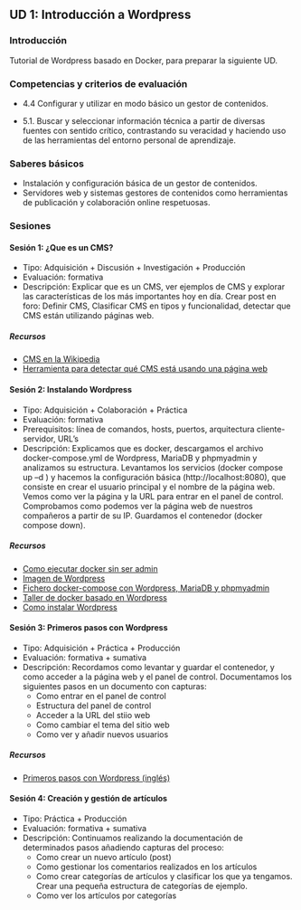 ## UD 1: Introducción a Wordpress

### Introducción

Tutorial de Wordpress basado en Docker, para preparar la siguiente UD. 

### Competencias y criterios de evaluación
* 4.4 Configurar y utilizar en modo básico un gestor de contenidos.

* 5.1. Buscar y seleccionar información técnica a partir de diversas fuentes con sentido crítico, contrastando su veracidad y haciendo uso de las herramientas del entorno personal de aprendizaje.

### Saberes básicos

* Instalación y configuración básica de un gestor de contenidos.
* Servidores web y sistemas gestores de contenidos como herramientas de publicación y colaboración online respetuosas.

### Sesiones

#### Sesión 1: ¿Que es un CMS?
* Tipo: Adquisición + Discusión + Investigación + Producción 
* Evaluación: formativa 
* Descripción: Explicar que es un CMS, ver ejemplos de CMS y explorar las características de los más importantes hoy en día. Crear post en foro: Definir CMS, Clasificar CMS en tipos y funcionalidad, detectar que CMS están utilizando páginas web. 

##### Recursos 
* [CMS en la Wikipedia](https://es.wikipedia.org/wiki/Sistema_de_gesti%C3%B3n_de_contenidos) 
* [Herramienta para detectar qué CMS está usando una página web](https://whatcms.org/) 

#### Sesión 2: Instalando Wordpress
* Tipo: Adquisición + Colaboración + Práctica 
* Evaluación: formativa 
* Prerequisitos: línea de comandos, hosts, puertos, arquitectura cliente-servidor, URL’s 
* Descripción: Explicamos que es docker, descargamos el archivo docker-compose.yml de Wordpress, MariaDB y phpmyadmin y analizamos su estructura. Levantamos los servicios (docker compose up –d ) y hacemos la configuración básica (http://localhost:8080), que consiste en crear el usuario principal y el nombre de la página web. Vemos como ver la página y la URL para entrar en el panel de control. Comprobamos como podemos ver la página web de nuestros compañeros a partir de su IP. Guardamos el contenedor (docker compose down). 

##### Recursos 
* [Como ejecutar docker sin ser admin](https://docs.docker.com/engine/install/linux-postinstall/) 
* [Imagen de Wordpress](https://hub.docker.com/_/wordpress)
* [Fichero docker-compose con Wordpress, MariaDB y phpmyadmin](https://gist.github.com/Canx/afd18727f83bbe14452035a5a5cbed02) 
* [Taller de docker basado en Wordpress](https://aulasoftwarelibre.github.io/taller-de-docker/wordpress/)
* [Como instalar Wordpress](https://wordpress.org/support/article/how-to-install-wordpress/) 

#### Sesión 3: Primeros pasos con Wordpress
* Tipo: Adquisición + Práctica + Producción 
* Evaluación: formativa + sumativa 
* Descripción: Recordamos como levantar y guardar el contenedor, y como acceder a la página web y el panel de control. Documentamos los siguientes pasos en un documento con capturas: 
  * Como entrar en el panel de control 
  * Estructura del panel de control 
  * Acceder a la URL del stiio web 
  * Como cambiar el tema del sitio web 
  * Como ver y añadir nuevos usuarios 

##### Recursos 
* [Primeros pasos con Wordpress (inglés)](https://wordpress.org/support/article/first-steps-with-wordpress/) 

#### Sesión 4: Creación y gestión de artículos
* Tipo:  Práctica + Producción 
* Evaluación: formativa + sumativa 
* Descripción: Continuamos realizando la documentación de determinados pasos añadiendo capturas del proceso: 
  * Como crear un nuevo artículo (post) 
  * Como gestionar los comentarios realizados en los artículos 
  * Como crear categorías de artículos y clasificar los que ya tengamos. Crear una pequeña estructura de categorías de ejemplo. 
  * Como ver los artículos por categorías 
